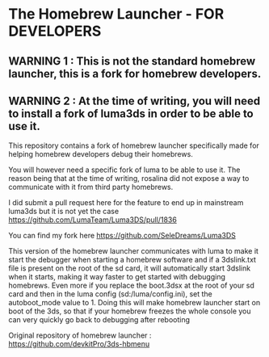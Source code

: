 # The Homebrew Launcher - FOR DEVELOPERS

## WARNING 1 : This is not the standard homebrew launcher, this is a fork for homebrew developers.
## WARNING 2 : At the time of writing, you will need to install a fork of luma3ds in order to be able to use it.




This repository contains a fork of homebrew launcher specifically made for helping homebrew developers debug their homebrews.

You will however need a specific fork of luma to be able to use it. The reason being that at the time of writing, rosalina did not expose a way to communicate with it from third party homebrews.

I did submit a pull request here for the feature to end up in mainstream luma3ds but it is not yet the case https://github.com/LumaTeam/Luma3DS/pull/1836

You can find my fork here https://github.com/SeleDreams/Luma3DS

This version of the homebrew launcher communicates with luma to make it start the debugger when starting a homebrew software and if a 3dslink.txt file is present on the root of the sd card, it will automatically start 3dslink when it starts, making it way faster to get started with debugging homebrews. Even more if you replace the boot.3dsx at the root of your sd card and then in the luma config (sd:/luma/config.ini), set the autoboot_mode value to 1. Doing this will make homebrew launcher start on boot of the 3ds, so that if your homebrew freezes the whole console you can very quickly go back to debugging after rebooting

Original repository of homebrew launcher : https://github.com/devkitPro/3ds-hbmenu
